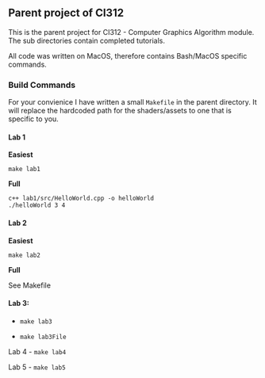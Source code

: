 ## Parent project of CI312

This is the parent project for CI312 - Computer Graphics Algorithm module. The sub directories contain completed tutorials.


All code was written on MacOS, therefore contains Bash/MacOS specific commands.

### Build Commands

For your convienice I have written a small `Makefile` in the parent directory.
It will replace the hardcoded path for the shaders/assets to one that is specific
to you.


#### Lab 1

**Easiest**

`make lab1`

**Full**
```
c++ lab1/src/HelloWorld.cpp -o helloWorld
./helloWorld 3 4
 ```

#### Lab 2 
 
**Easiest**

`make lab2`

**Full**

See Makefile

#### Lab 3:

- `make lab3`

- `make lab3File`

Lab 4 - `make lab4`

Lab 5 - `make lab5`